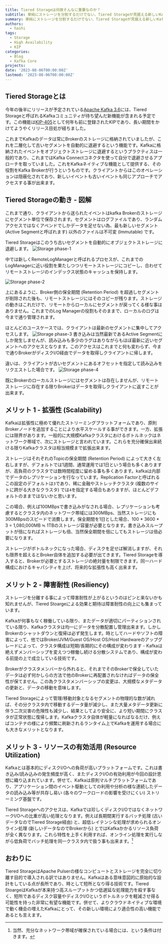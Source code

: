 ```yaml
---
title: Tiered Storageは何故そんなに重要なのか？
subtitle: 単純にストレージを分割するだけでない、Tiered Storageが見据える新しいKafkaと将来について。
summary: 単純にストレージを分割するだけでない、Tiered Storageが見据える新しいKafkaと将来について。
authors:
  - hashi
tags:
  - Storage
  - High Availability
  - KIP
categories: 
  - Blog
  - Kafka Core
projects: 
date: '2023-08-06T00:00:00Z'
lastmod: '2023-08-06T00:00:00Z'
---
```


## Tiered Storageとは
今年の後半にリリースが予定されている[Apache Kafka 3.6](https://cwiki.apache.org/confluence/display/KAFKA/Release+Plan+3.6.0)には、Tiered Storageと呼ばれるKafkaコミュニティが待ち望んだ新機能が含まれる予定です。この機能は[KIP-405](https://cwiki.apache.org/confluence/display/KAFKA/KIP-405%3A+Kafka+Tiered+Storage)として何年も前に登録されたKIPであり、長い期間をかけてようやくリリース目処が経ちました。

これまでKafkaのデータは常にBrokerのストレージに格納されていましたが、これを二層化して古いセグメントを自動的に退避するという機能です。Kafkaに格納されたイベントをオブジェクトストレージに退避するというプラクティスは一般的であり、これまではKafka Connectコネクタを使って自分で退避させるアプローチを取っていました。これをKafkaネイティブな機能として提供する、その役割をKafka Brokerが行うというものです。クライアントからはこのオペレーションは隠蔽化されており、新しいイベントも古いイベントも同じアプローチでアクセスする事が出来ます。

## Tiered Storageの動き - 図解
これまで通り、クライアントから送られたイベントはkafka Brokerのストレージにセグメント単位で保存されます。セグメントはログファイルであり、ランダムアクセスではなくアペンドでしかデータを足せない為、最も新しいセグメント (Active Segmentと呼ばれます) 以外のファイルは不可変 (Immutable) です。

Tiered Storageはこのうち古いセグメントを自動的にオブジェクトストレージに退避します。
![Storage phase-1](blogs/kip405-why-tiered-storage-important/storage-phase-1.png)

中では新しくRemoteLogManagerと呼ばれるプロセスが、これまでのLogManagerに近い役割を果たしつつリモートストレージにコピーし、合わせてリモートストレージのインデックス状態のキャッシュを保持します。

![Storage phase-2](blogs/kip405-why-tiered-storage-important/storage-phase-2.png)

上にあるように、Broker側の保全期間 (Retention Period) を超過しセグメントが削除された後も、リモートストレージにはそのコピーが残ります。ストレージの動きはこれだけで、リモートからローカルにセグメントが戻ってくる様な事はありません。これまでのLog  Managerの役割もそのままで、ローカルのログは今まで通り管理されます。

ほとんどのユースケースでは、クライアントは最新のセグメントに集中してアクセスします。
![Storage phase-3](blogs/kip405-why-tiered-storage-important/storage-phase-3.png)
書き込みは当然最新であるActive Segmentにしか発生しませんが、読み込みも多少のラグはありながらもほぼ最新に近いセグメントへのアクセスとなります。このアクセスはこれまでと何も変わらず、今まで通りBrokerがディスクI/O経由でデータを取得しクライアントに帰します。

違いは、クライアントが古いセグメントにあるオフセットを指定して読み込みをリクエストした場合です。
![Storage phase-4](blogs/kip405-why-tiered-storage-important/storage-phase-4.png)

既にBrokerのローカルストレージにはセグメントは存在しませんが、リモートストレージに存在する限りBrokerはデータを取得しクライアントに返すことが出来ます。

## メリット 1 - 拡張性 (Scalability)
Kafkaは拡張性に極めて優れたストリーミングプラットフォームであり、原則Brokerノードを追加することにより水平スケールする事ができます。一方、拡張には限界があります。一般的に大規模Kafkaクラスタにおけるボトルネックはネットワーク帯域で、次にストレージと言われています。これらを充分確保出来続ける限りKafkaクラスタは相当規模まで拡張出来ます。

ストレージはそれぞれのTopicの保全期間 (Retention Period) によって大きく左右しますが、デフォルトでは1週間、通常運用では1日という場合も多くありますが、高負荷のクラスタでは数時間程度に留める事も多くあります。kafkaは内部でデータのレプリケーションを行なっています。Replication Factorと呼ばれるこの設定のデフォルトは```3```であり、稀に金融やストレッチクラスタ (複数のサイトに跨がる大きなクラスタ) では```4```を指定する場合もありますが、ほとんどデフォルトのままではないかと思います。

この場合、例えば100MBpsで書き込みがなされる場合、レプリケーションも考慮するとクラスタ内のネットワーク帯域には300MBps、当然ストレージにも300MBpsのスピードで消費します。保全期間を1日とした場合、100 * 3600 * 3 = 1,080,000MB ≒ 1TBのストレージ容量が必要となります。書き込みスループットが倍になればストレージも倍、当然保全期間を倍にしてもストレージは倍必要になります。

ストレージがボトルネックになった場合、ディスクを足せば解消しますが、それも限界を超えるとBroker自体を追加する必要が出てきます。Tiered Storageを導入すると、Brokerが必要とするストレージの絶対量を制限できます。同一ハード構成におけるキャパシティを上げ、将来的な拡張性も高く出来ます。

## メリット 2 - 障害耐性 (Resiliency)
ストレージを分離する事によって障害耐性が上がるというのはピンと来ないかも知れませんが、Tiered Stoargeによる効果と期待は障害耐性の向上にも集まっています。

Kafkaが何事もなく稼働している限り、またデータが適切にパーティションされている限り、Kafkaクラスタは均一にデータを分散配置し管理出来ます。しかしBrokerのシャットダウンと復帰は必ず発生します。時としてハードやソフトの障害によって、他ではBroker/JVM/Guest OS/Host OS/Host Hardwareのアップグレードによって、クラスタ構成は短期/長期的にその構成が変わります - Kafkaは絶えずメンバーシップを変えつつ稼働し続ける分散システムであり、構成が変わる前提の上で成立している技術です。

Brokerがクラスタメンバーから外れると、それまでそのBrokerで保全していたデータは必ず何かしらの方法で他のBrokerに再配置されなければデータの保全性が保てません。この為クラスタメンバーシップの変更は、大規模なメタデータの更新と、データの移動を意味します。

Tiered Storageによって管理/移動対象となるセグメントの物理的な数が減れば、その分クラスタ内で移動するデータ量が減少し、また大量メタデータ更新に伴う二次災害の危険性も減少し、結果としてより安全に、より短い期間にクラスタが正常状態に復帰します。Kafkaクラスタ自体が軽量になればなるだけ、例えばコンテナの様により頻繁に刷新されるランタイム上でKafkaを運用する場合にも大きなメリットとなります。

## メリット 3 - リソースの有効活用 (Resource Utilization)
Kafkaとは基本的にディスクI/Oへの負荷が高いプラットフォームです。これは書き込み/読み込みの発生頻度が高く、またディスクI/Oの有効利用が今回の設計思想に織り込まれています。併せて、Kafkaは原則マルチプラットフォームであり、アプリケーション間のイベント駆動としての利用や分析の様な連続したデータの読み込み等が共存し易い (各々のワークロードの影響を受けにくい) ストリーミング基盤です。

Tiered Storageへのアクセスは、Kafkaでは珍しくディスクI/OではなくネットワークI/Oへの比重が高い処理となります。例えば長期間実行するバッチ処理 (古いデータなのでTiered Storage経由) と、超低レイテンシな処理が求められるオンライン処理 (新しいデータなのでBrokerから) とではKafkaかかるリソース負荷が全く異なります。これら特性を上手く利用すれば、オンライン処理を実行しながら低負荷でバッチ処理を同一クラスタ内で扱う事も出来ます。[^1]

## おわりに
Tiered StorageはApache Pulserの様なコンピュートとストレージを完全に切り離す目的で導入される訳ではありません。Kafkaはある意味意図的に原始的な設計をしている点が長所であり、時として短所となり得る技術です。Tiered StoargeはKafkaが本来持つ高スループットかつ低遅延な処理能力を殺す事なく、短所であるディスク容量やディスクI/Oというボトルネックを軽減させ得る可能性を持った非常に有望な機能です。併せて、よりクラウドネイティブな環境で動く機会の増えたKafkaにとって、その新しい環境により適合性の高い機能であるとも言えます。

[^1]:当然、充分なネットワーク帯域が確保されている場合には、という条件は付きます。
